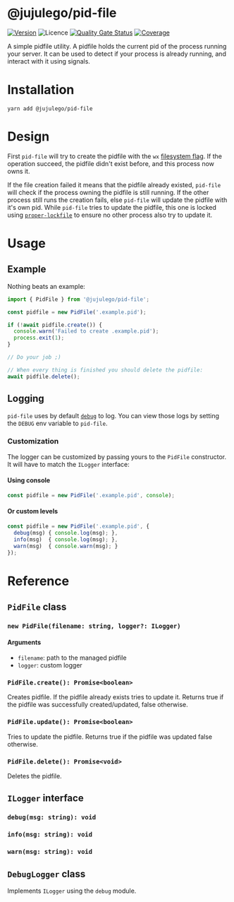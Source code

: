 # @jujulego/pid-file
[![Version](https://img.shields.io/npm/v/@jujulego/pid-file)](https://www.npmjs.com/package/@jujulego/pid-file)
![Licence](https://img.shields.io/github/license/jujulego/pid-file)
[![Quality Gate Status](https://sonarcloud.io/api/project_badges/measure?project=jujulego_pid-file&metric=alert_status)](https://sonarcloud.io/dashboard?id=jujulego_pid-file)
[![Coverage](https://sonarcloud.io/api/project_badges/measure?project=jujulego_pid-file&metric=coverage)](https://sonarcloud.io/dashboard?id=jujulego_pid-file)

A simple pidfile utility. A pidfile holds the current pid of the process running your server.
It can be used to detect if your process is already running, and interact with it using signals.

# Installation
```shell
yarn add @jujulego/pid-file
```

# Design
First `pid-file` will try to create the pidfile with the `wx` [filesystem flag](https://nodejs.org/docs/latest-v14.x/api/fs.html#fs_file_system_flags).
If the operation succeed, the pidfile didn't exist before, and this process now owns it.

If the file creation failed it means that the pidfile already existed, `pid-file` will check if the process owning the pidfile is still running.
If the other process still runs the creation fails, else `pid-file` will update the pidfile with it's own pid.
While `pid-file` tries to update the pidfile, this one is locked using [`proper-lockfile`](https://www.npmjs.com/package/proper-lockfile)
to ensure no other process also try to update it.

# Usage
## Example
Nothing beats an example:
```typescript
import { PidFile } from '@jujulego/pid-file';

const pidfile = new PidFile('.example.pid');

if (!await pidfile.create()) {
  console.warn('Failed to create .example.pid');
  process.exit(1);
}

// Do your job ;)

// When every thing is finished you should delete the pidfile:
await pidfile.delete();
```

## Logging
`pid-file` uses by default [`debug`](https://www.npmjs.com/package/debug) to log.
You can view those logs by setting the `DEBUG` env variable to `pid-file`.

### Customization
The logger can be customized by passing yours to the `PidFile` constructor. It will have to match the `ILogger` interface:

#### Using console
```typescript
const pidfile = new PidFile('.example.pid', console);
```

#### Or custom levels
```typescript
const pidfile = new PidFile('.example.pid', {
  debug(msg) { console.log(msg); },
  info(msg)  { console.log(msg); },
  warn(msg)  { console.warn(msg); }
});
```

# Reference
## `PidFile` class
### `new PidFile(filename: string, logger?: ILogger)`
#### Arguments
- `filename`: path to the managed pidfile
- `logger`: custom logger

### `PidFile.create(): Promise<boolean>`
Creates pidfile. If the pidfile already exists tries to update it.
Returns true if the pidfile was successfully created/updated, false otherwise.

### `PidFile.update(): Promise<boolean>`
Tries to update the pidfile.
Returns true if the pidfile was updated false otherwise.

### `PidFile.delete(): Promise<void>`
Deletes the pidfile.

## `ILogger` interface
### `debug(msg: string): void`
### `info(msg: string): void`
### `warn(msg: string): void`

## `DebugLogger` class
Implements `ILogger` using the `debug` module.